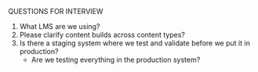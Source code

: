 QUESTIONS FOR INTERVIEW

1. What LMS are we using?
2. Please clarify content builds across content types?
3. Is there a staging system where we test and validate before we put it in production?
   * Are we testing everything in the production system?
